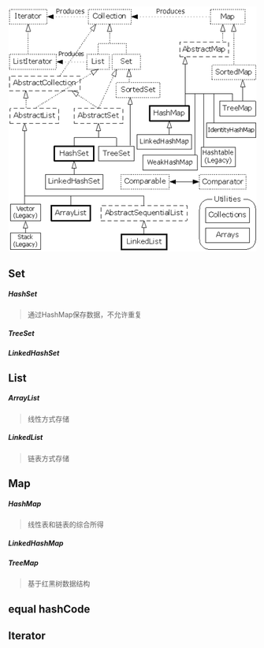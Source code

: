 ![](https://github.com/xuxh0622/learn-arrange/blob/master/source/aaa.png)

## Set

##### HashSet

> 通过HashMap保存数据，不允许重复

##### TreeSet

>

##### LinkedHashSet

>

## List

##### ArrayList

> 线性方式存储

##### LinkedList

> 链表方式存储

## Map

##### HashMap

> 线性表和链表的综合所得

##### LinkedHashMap

##### TreeMap

> 基于红黑树数据结构

## equal hashCode

## Iterator

